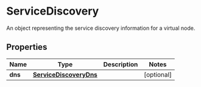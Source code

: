 

# ServiceDiscovery

An object representing the service discovery information for a virtual node.

## Properties

| Name | Type | Description | Notes |
|------------ | ------------- | ------------- | -------------|
|**dns** | [**ServiceDiscoveryDns**](ServiceDiscoveryDns.md) |  |  [optional] |



